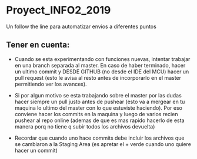 # Proyect_INFO2_2019
Un follow the line para automatizar envios a diferentes puntos

## Tener en cuenta:
- Cuando se esta experimentando con funciones nuevas, intentar trabajar en una branch separada al master. En caso de haber terminado, hacer un ultimo commit y  DESDE GITHUB (no desde el IDE del MCU) hacer un pull request (esto le avisa al resto antes de incorporarlo en el master permitiendo ver los avances). 

- Si por algun motivo se esta trabajando sobre el master por las dudas hacer siempre un pull justo antes de pushear (esto va a mergear en tu maquina lo ultimo del master con lo que estuviste haciendo). Por eso conviene hacer los commits en la maquina y luego de varios recien pushear al repo online (ademas de que es mas rapido hacerlo de esta manera porq no tiene q subir todos los archivos devuelta)

- Recordar que cuando uno hace commits debe incluir los archivos que se cambiaron a la Staging Area (es apretar el + verde cuando uno quiere hacer un commit)
